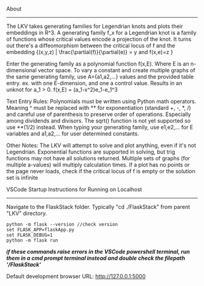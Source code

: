 About
*****
The LKV takes generating families for Legendrian knots and plots their embeddings in R^3.
A generating family f_x for a Legendrian knot is a family of functions whose critical values encode a projection of the knot. 
It turns out there's a diffeomorphism between the critical locus of f and the embedding 
        {(x,y,z) | \frac{\partial(f)}{\partial(e)} = y and f(x,e)=z }

Enter the generating family as a polynomial function f(x,E). Where E is an n-dimensional vector space.
To vary a constant and create multiple graphs of the same generating family, use A={a1,a2,...}
values and the provided table entry. 
ex. with one E-dimension, and one a control value. Results in an unknot for a_1 > 0. 
f(x,E) = (a_1-x^2)e_1-e_1^3

Text Entry Rules:
Polynomials must be written using Python math operators. 
Meaning ^ must be replaced with ** for exponentiation (standard +, -, *, /) and careful use of parenthesis 
to preserve order of operations. Especially among dividends and divisors. The sqrt() function is not yet 
supported so use **(1/2) instead.
When typing your generating family, use e1,e2,... for E variables and a1,a2,... for user determined constants. 

Other Notes:
The LKV will attempt to solve and plot anything, even if it's not Legendrian. 
Exponential functions are supported in solving, but trig functions may not have all solutions returned.
Multiple sets of graphs (for multiple a-values) will multiply calculation times.
If a plot has no points or the page never loads, 
check if the critical locus of f is empty or the solution set is infinite


VSCode Startup Instructions for Running on Localhost
****************************************************
Navigate to the FlaskStack folder. Typically "cd ./FlaskStack" from parent "LKV" directory.
```
python -m flask --version //check version
set FLASK_APP=flaskApp.py
set FLASK_DEBUG=1
python -m flask run
```
*******if these commands raise errors in the VSCode powershell terminal, 
run them in a cmd prompt terminal instead and double check the filepath '/FlaskStack'*******

Default development browser URL: http://127.0.0.1:5000

